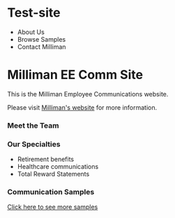 Test-site
=========
<html>
  <body>

<div class="nav">
	<div class="container">
  <ul>
  	<li>About Us</li>
  	<li>Browse Samples</li>
  	<li>Contact Milliman</li>
  </ul>
 </div>
</div>


<div class="intro">
	<div class="container">
	<h1>Milliman EE Comm Site</h1>
		<p>This is the Milliman Employee Communications website.</p>
		<p>Please visit <a href="http://us.milliman.com/">Milliman's website</a> for more information.</p>
	</div>
</div>

<div class="main page">
	<div class="container">

<div>
	<h3>Meet the Team</h3>
</div>

<div>
	<h3>Our Specialties</h3>
		<ul>
			<li>Retirement benefits</li>
			<li>Healthcare communications</li>
			<li>Total Reward Statements</li>
		</ul>
</div>

<div>
	<h3>Communication Samples</h3>
		<p>
			<a href="#">Click here to see more samples</a>
		</p>
</div>

</html>
